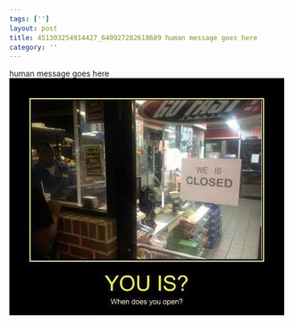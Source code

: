 ```yaml
---
tags: ['']
layout: post
title: 451303254914427_640927282618689 human message goes here
category: ''
---
```

human message goes here
![451303254914427_640927282618689](/uploads/2013-10-11-451303254914427_640927282618689-human-message-goes-here.jpg)
